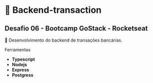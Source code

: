 # 🚀 Backend-transaction
Desafio 06 - Bootcamp GoStack - Rocketseat
---

🏦 Desenvolvimento do backend de transações bancárias.

Ferramentas
- **Typescript**
- **Nodejs**
- **Express**
- **Postgress**
